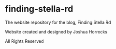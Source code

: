 # finding-stella-rd
The website repository for the blog, Finding Stella Rd

Website created and designed by Joshua Horrocks

All Rights Reserved